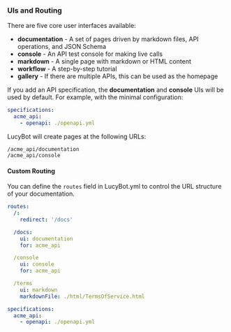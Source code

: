 ### UIs and Routing

There are five core user interfaces available:
* **documentation** - A set of pages driven by markdown files, API operations, and JSON Schema
* **console** - An API test console for making live calls
* **markdown** - A single page with markdown or HTML content
* **workflow** - A step-by-step tutorial
* **gallery** - If there are multiple APIs, this can be used as the homepage

If you add an API specification, the **documentation** and **console** UIs
will be used by default. For example, with the minimal configuration:
```yaml
specifications:
  acme_api:
    - openapi: ./openapi.yml
```

LucyBot will create pages at the following URLs:
```
/acme_api/documentation
/acme_api/console
```

#### Custom Routing
You can define the `routes` field in LucyBot.yml to control the URL structure
of your documentation.

```yaml
routes:
  /:
    redirect: '/docs'

  /docs:
    ui: documentation
    for: acme_api

  /console
    ui: console
    for: acme_api

  /terms
    ui: markdown
    markdownFile: ./html/TermsOfService.html

specifications:
  acme_api:
    - openapi: ./openapi.yml
```

